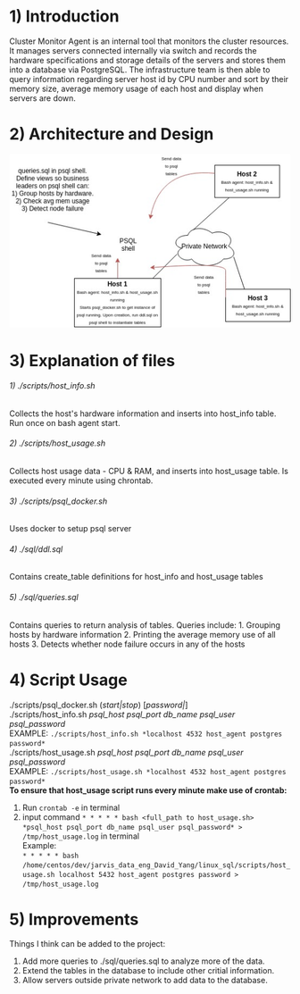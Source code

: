 # 1) Introduction #
Cluster Monitor Agent is an internal tool that monitors the cluster resources. It manages servers connected 
internally via switch and records the hardware specifications and storage details of the servers and stores 
them into a database via PostgreSQL. The infrastructure team is then able to query information regarding server 
host id by CPU number and sort by their memory size, average memory usage of each host and display when servers 
are down.

# 2) Architecture and Design #
![my_architecture](./assets/linuxSqlArchitecture.jpg)

# 3) Explanation of files #
###### 1) ./scripts/host_info.sh ######
Collects the host's hardware information and inserts into host_info table. Run once on bash agent start.
###### 2) ./scripts/host_usage.sh ######
Collects host usage data - CPU & RAM, and inserts into host_usage table. Is executed every minute using chrontab.
###### 3) ./scripts/psql_docker.sh ######
Uses docker to setup psql server
###### 4) ./sql/ddl.sql ######
Contains create_table definitions for host_info and host_usage tables
###### 5) ./sql/queries.sql ######
Contains queries to return analysis of tables. Queries include:
	1. Grouping hosts by hardware information
	2. Printing the average memory use of all hosts
	3. Detects whether node failure occurs in any of the hosts


# 4) Script Usage #
./scripts/psql_docker.sh (*start|stop*) [*password|*] <br /> 
./scripts/host_info.sh *psql_host psql_port db_name psql_user psql_password* <br /> 
	EXAMPLE: `./scripts/host_info.sh *localhost 4532 host_agent postgres password*` <br /> 
./scripts/host_usage.sh *psql_host psql_port db_name psql_user psql_password* <br /> 
	EXAMPLE: `./scripts/host_usage.sh *localhost 4532 host_agent postgres password*` <br /> 
**To ensure that host_usage script runs every minute make use of crontab:** 
1. Run `crontab -e` in terminal
2. input command `* * * * * bash <full_path to host_usage.sh>  *psql_host psql_port db_name psql_user psql_password* > /tmp/host_usage.log` in terminal <br /> 
	Example: <br />
`* * * * * bash /home/centos/dev/jarvis_data_eng_David_Yang/linux_sql/scripts/host_usage.sh localhost 5432 host_agent postgres password > /tmp/host_usage.log` 

# 5) Improvements #
Things I think can be added to the project:
1) Add more queries to ./sql/queries.sql to analyze more of the data.
2) Extend the tables in the database to include other critial information.
3) Allow servers outside private network to add data to the database.
